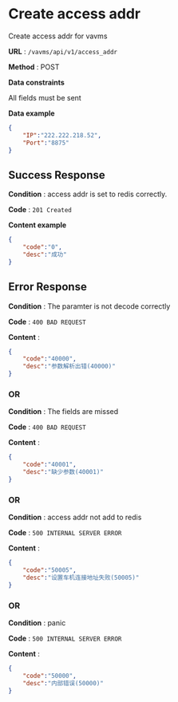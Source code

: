 # Create access addr

Create access addr for vavms

**URL** : `/vavms/api/v1/access_addr`

**Method** : POST

**Data constraints**

All fields must be sent

**Data example** 

```json
{ 
	"IP":"222.222.218.52",
	"Port":"8875"
}
```
## Success Response

**Condition** : access addr is set to redis correctly.

**Code** : `201 Created`

**Content example**

```json
{
    "code":"0",
    "desc":"成功"
}
```

## Error Response

**Condition** : The paramter is not decode correctly

**Code** : `400 BAD REQUEST`

**Content** : 

```json
{
    "code":"40000",
    "desc":"参数解析出错(40000)"
}
```

### OR

**Condition** : The fields are missed

**Code** : `400 BAD REQUEST`

**Content** : 

```json
{
    "code":"40001",
    "desc":"缺少参数(40001)"
}
```

### OR

**Condition** : access addr not add to redis

**Code** : `500 INTERNAL SERVER ERROR`

**Content** : 

```json
{
    "code":"50005",
    "desc":"设置车机连接地址失败(50005)"
}
```
### OR

**Condition** : panic

**Code** : `500 INTERNAL SERVER ERROR`

**Content** : 

```json
{
    "code":"50000",
    "desc":"内部错误(50000)"
}
```
